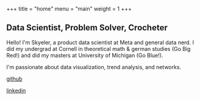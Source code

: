 +++
title = "home"
menu = "main"
weight = 1
+++

## Data Scientist, Problem Solver, Crocheter

Hello! I'm Skyeler, a product data scientist at Meta and general data nerd. I did my undergrad at Cornell in theoretical math & german studies (Go Big Red!) and did my masters at University of Michigan (Go Blue!).

I'm passionate about data visualization, trend analysis, and networks.

[github](https://github.com/scmcqueen)

[linkedin](https://www.linkedin.com/in/skyelermcqueen/)